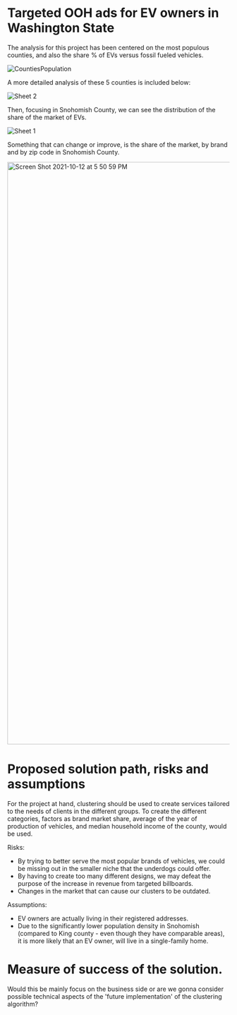 # Targeted OOH ads for EV owners in Washington State

The analysis for this project has been centered on the most populous counties, and also the share % of EVs versus fossil fueled vehicles. 

![CountiesPopulation](https://user-images.githubusercontent.com/34829066/137033333-bc56b509-9480-4058-9912-aa1ca3b24180.png)

A more detailed analysis of these 5 counties is included below:

![Sheet 2](https://user-images.githubusercontent.com/34829066/137033465-a045a3fc-c1bc-43b4-8be8-5641ea6e3257.png)

Then, focusing in Snohomish County, we can see the distribution of the share of the market of EVs. 

![Sheet 1](https://user-images.githubusercontent.com/34829066/137033543-eb736238-077c-445a-a068-e6f817f9efaf.png)


Something that can change or improve, is the share of the market, by brand and by zip code in Snohomish County. 

<img width="1320" alt="Screen Shot 2021-10-12 at 5 50 59 PM" src="https://user-images.githubusercontent.com/34829066/137034093-aa59f198-38a1-4686-b3a4-2b3d5db58b89.png">

# Proposed solution path, risks and assumptions

For the project at hand, clustering should be used to create services tailored to the needs of clients in the different groups. 
To create the different categories, factors as brand market share, average of the year of production of vehicles, and median household income of the county, would be used. 

Risks:
 * By trying to better serve the most popular brands of vehicles, we could be missing out in the smaller niche that the underdogs could offer. 
 * By having to create too many different designs, we may defeat the purpose of the increase in revenue from targeted billboards. 
 * Changes in the market that can cause our clusters to be outdated.

Assumptions:
* EV owners are actually living in their registered addresses. 
* Due to the significantly lower population density in Snohomish (compared to King county - even though they have comparable areas), it is more likely that an EV owner, will live in a single-family home.

# Measure of success of the solution. 

Would this be mainly focus on the business side or are we gonna consider possible technical aspects of the 'future implementation' of the clustering algorithm?
